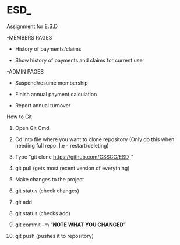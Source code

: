 # ESD_
Assignment for E.S.D 

  -MEMBERS PAGES    
  
   - History of payments/claims
   
   - Show history of payments and claims for current user
    
   
   -ADMIN PAGES
  
  - Suspend/resume membership
    
  - Finish annual payment calculation
 
  - Report annual turnover
  

How to Git

1.	Open Git Cmd

2.	Cd into file where you want to clone repository
   (Only do this when needing full repo. I.e - restart/deleting)

3.	Type "git clone https://github.com/CSSCC/ESD_"

4.	git pull (gets most recent version of everything)

5.	Make changes to the project

6.	git status (check changes)

7.	git add 

8. git status (checks add)

9.	git commit –m “**NOTE WHAT YOU CHANGED**”

9.	git push (pushes it to repository)
